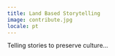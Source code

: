 ```yaml
---
title: Land Based Storytelling
image: contribute.jpg
locale: pt
---
```


Telling stories to preserve culture...

